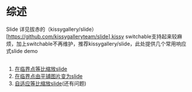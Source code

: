 # 综述
Slide 详见拔赤的（kissygallery/slide）[https://github.com/kissygalleryteam/slide],kissy switchable支持起来较麻烦，加上switchable不再维护，推荐kissygallery/slide，此处提供几个常用响应式slide demo   

## 
1. [在临界点等比缩放slide](http://miaojing.github.io/responsive/1.0/demo/slide/slide-chgwidthheight.html)
2. [在临界点由平铺图片变为slide](http://miaojing.github.io/responsive/1.0/demo/slide/slide-smalltoslide.html)
3. [自适应等比缩放slide](http://miaojing.github.io/responsive/1.0/demo/slide/slide-percent.html)(还有问题)
